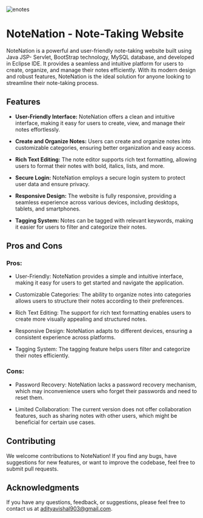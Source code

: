 
![enotes](https://github.com/gtm20/NoteNation/assets/115064011/24215800-0ff9-4103-b2d0-540bde5b5471)

# NoteNation - Note-Taking Website

NoteNation is a powerful and user-friendly note-taking website built using Java JSP- Servlet, BootStrap technology, MySQL database, and developed in Eclipse IDE. It provides a seamless and intuitive platform for users to create, organize, and manage their notes efficiently. With its modern design and robust features, NoteNation is the ideal solution for anyone looking to streamline their note-taking process.

## Features

- **User-Friendly Interface:** NoteNation offers a clean and intuitive interface, making it easy for users to create, view, and manage their notes effortlessly.

- **Create and Organize Notes:** Users can create and organize notes into customizable categories, ensuring better organization and easy access.

- **Rich Text Editing:** The note editor supports rich text formatting, allowing users to format their notes with bold, italics, lists, and more.

- **Secure Login:** NoteNation employs a secure login system to protect user data and ensure privacy.

- **Responsive Design:** The website is fully responsive, providing a seamless experience across various devices, including desktops, tablets, and smartphones.

- **Tagging System:** Notes can be tagged with relevant keywords, making it easier for users to filter and categorize their notes.


## Pros and Cons

### Pros:

- User-Friendly: NoteNation provides a simple and intuitive interface, making it easy for users to get started and navigate the application.

- Customizable Categories: The ability to organize notes into categories allows users to structure their notes according to their preferences.

- Rich Text Editing: The support for rich text formatting enables users to create more visually appealing and structured notes.

- Responsive Design: NoteNation adapts to different devices, ensuring a consistent experience across platforms.

- Tagging System: The tagging feature helps users filter and categorize their notes efficiently.

### Cons:

- Password Recovery: NoteNation lacks a password recovery mechanism, which may inconvenience users who forget their passwords and need to reset them.

- Limited Collaboration: The current version does not offer collaboration features, such as sharing notes with other users, which might be beneficial for certain use cases.

## Contributing

We welcome contributions to NoteNation! If you find any bugs, have suggestions for new features, or want to improve the codebase, feel free to submit pull requests.


## Acknowledgments



If you have any questions, feedback, or suggestions, please feel free to contact us at [adityavishal903@gmail.com](mailto:adityavishal903@@gmail.com).

